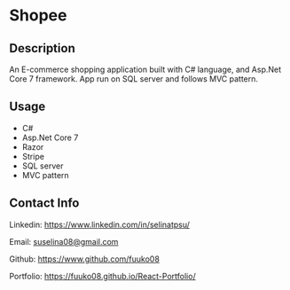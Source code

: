 ﻿# Shopee

## Description

An E-commerce shopping application built with C# language, and Asp.Net Core 7 framework. App run on SQL server and follows MVC pattern.

## Usage

* C#
* Asp.Net Core 7
* Razor
* Stripe
* SQL server
* MVC pattern

## Contact Info

Linkedin: https://www.linkedin.com/in/selinatpsu/

Email: suselina08@gmail.com

Github: https://www.github.com/fuuko08

Portfolio: https://fuuko08.github.io/React-Portfolio/
